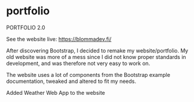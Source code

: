 # portfolio

PORTFOLIO 2.0

See the website live: https://blommadev.fi/

After discovering Bootstrap, I decided to remake my website/portfolio.
My old website was more of a mess since I did not know proper standards in development, and was therefore not very easy to work on.

The website uses a lot of components from the Bootstrap example documentation, tweaked and altered to fit my needs.

Added Weather Web App to the website
